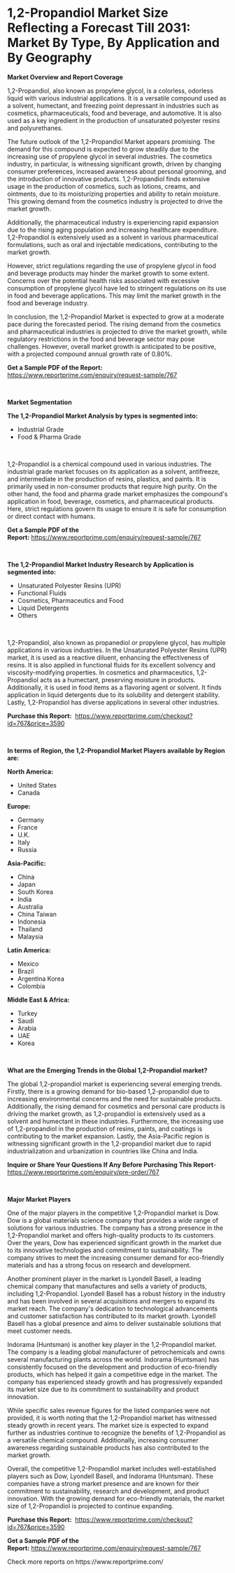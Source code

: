 <p><h1>1,2-Propandiol Market Size Reflecting a Forecast Till 2031: Market By Type, By Application and By Geography</h1></p><p><strong>Market Overview and Report Coverage</strong></p>
<p><p>1,2-Propandiol, also known as propylene glycol, is a colorless, odorless liquid with various industrial applications. It is a versatile compound used as a solvent, humectant, and freezing point depressant in industries such as cosmetics, pharmaceuticals, food and beverage, and automotive. It is also used as a key ingredient in the production of unsaturated polyester resins and polyurethanes.</p><p>The future outlook of the 1,2-Propandiol Market appears promising. The demand for this compound is expected to grow steadily due to the increasing use of propylene glycol in several industries. The cosmetics industry, in particular, is witnessing significant growth, driven by changing consumer preferences, increased awareness about personal grooming, and the introduction of innovative products. 1,2-Propandiol finds extensive usage in the production of cosmetics, such as lotions, creams, and ointments, due to its moisturizing properties and ability to retain moisture. This growing demand from the cosmetics industry is projected to drive the market growth.</p><p>Additionally, the pharmaceutical industry is experiencing rapid expansion due to the rising aging population and increasing healthcare expenditure. 1,2-Propandiol is extensively used as a solvent in various pharmaceutical formulations, such as oral and injectable medications, contributing to the market growth.</p><p>However, strict regulations regarding the use of propylene glycol in food and beverage products may hinder the market growth to some extent. Concerns over the potential health risks associated with excessive consumption of propylene glycol have led to stringent regulations on its use in food and beverage applications. This may limit the market growth in the food and beverage industry.</p><p>In conclusion, the 1,2-Propandiol Market is expected to grow at a moderate pace during the forecasted period. The rising demand from the cosmetics and pharmaceutical industries is projected to drive the market growth, while regulatory restrictions in the food and beverage sector may pose challenges. However, overall market growth is anticipated to be positive, with a projected compound annual growth rate of 0.80%.</p></p>
<p><strong>Get a Sample PDF of the Report:</strong> <a href="https://www.reportprime.com/enquiry/request-sample/767">https://www.reportprime.com/enquiry/request-sample/767</a></p>
<p>&nbsp;</p>
<p><strong>Market Segmentation</strong></p>
<p><strong>The 1,2-Propandiol Market Analysis by types is segmented into:</strong></p>
<p><ul><li>Industrial Grade</li><li>Food & Pharma Grade</li></ul></p>
<p>&nbsp;</p>
<p><p>1,2-Propandiol is a chemical compound used in various industries. The industrial grade market focuses on its application as a solvent, antifreeze, and intermediate in the production of resins, plastics, and paints. It is primarily used in non-consumer products that require high purity. On the other hand, the food and pharma grade market emphasizes the compound's application in food, beverage, cosmetics, and pharmaceutical products. Here, strict regulations govern its usage to ensure it is safe for consumption or direct contact with humans.</p></p>
<p><strong>Get a Sample PDF of the Report:</strong>&nbsp;<a href="https://www.reportprime.com/enquiry/request-sample/767">https://www.reportprime.com/enquiry/request-sample/767</a></p>
<p>&nbsp;</p>
<p><strong>The 1,2-Propandiol Market Industry Research by Application is segmented into:</strong></p>
<p><ul><li>Unsaturated Polyester Resins (UPR)</li><li>Functional Fluids</li><li>Cosmetics, Pharmaceutics and Food</li><li>Liquid Detergents</li><li>Others</li></ul></p>
<p>&nbsp;</p>
<p><p>1,2-Propandiol, also known as propanediol or propylene glycol, has multiple applications in various industries. In the Unsaturated Polyester Resins (UPR) market, it is used as a reactive diluent, enhancing the effectiveness of resins. It is also applied in functional fluids for its excellent solvency and viscosity-modifying properties. In cosmetics and pharmaceutics, 1,2-Propandiol acts as a humectant, preserving moisture in products. Additionally, it is used in food items as a flavoring agent or solvent. It finds application in liquid detergents due to its solubility and detergent stability. Lastly, 1,2-Propandiol has diverse applications in several other industries.</p></p>
<p><strong>Purchase this Report:</strong>&nbsp; <a href="https://www.reportprime.com/checkout?id=767&price=3590">https://www.reportprime.com/checkout?id=767&price=3590</a></p>
<p>&nbsp;</p>
<p><strong>In terms of Region, the 1,2-Propandiol Market Players available by Region are:</strong></p>
<p>
    <p> <strong> North America: </strong>
        <ul>
            <li>United States</li>
            <li>Canada</li>
        </ul>
        </p> 
    <p> <strong> Europe: </strong>
        <ul>
            <li>Germany</li>
            <li>France</li>
            <li>U.K.</li>
            <li>Italy</li>
            <li>Russia</li>
        </ul>
        </p> 
    <p> <strong> Asia-Pacific: </strong>
        <ul>
            <li>China</li>
            <li>Japan</li>
            <li>South Korea</li>
            <li>India</li>
            <li>Australia</li>
            <li>China Taiwan</li>
            <li>Indonesia</li>
            <li>Thailand</li>
            <li>Malaysia</li>
        </ul>
        </p> 
    <p> <strong> Latin America: </strong>
        <ul>
            <li>Mexico</li>
            <li>Brazil</li>
            <li>Argentina Korea</li>
            <li>Colombia</li>
        </ul>
        </p> 
    <p> <strong> Middle East & Africa: </strong>
        <ul>
            <li>Turkey</li>
            <li>Saudi</li>
            <li>Arabia</li>
            <li>UAE</li>
            <li>Korea</li>
        </ul>
    </p>
    </p>
<p>&nbsp;</p>
<p><strong>What are the Emerging Trends in the Global 1,2-Propandiol market?</strong></p>
<p><p>The global 1,2-propandiol market is experiencing several emerging trends. Firstly, there is a growing demand for bio-based 1,2-propandiol due to increasing environmental concerns and the need for sustainable products. Additionally, the rising demand for cosmetics and personal care products is driving the market growth, as 1,2-propandiol is extensively used as a solvent and humectant in these industries. Furthermore, the increasing use of 1,2-propandiol in the production of resins, paints, and coatings is contributing to the market expansion. Lastly, the Asia-Pacific region is witnessing significant growth in the 1,2-propandiol market due to rapid industrialization and urbanization in countries like China and India.</p></p>
<p><strong>Inquire or Share Your Questions If Any Before Purchasing This Report</strong>- <a href="https://www.reportprime.com/enquiry/pre-order/767">https://www.reportprime.com/enquiry/pre-order/767</a></p>
<p>&nbsp;</p>
<p><strong>Major Market Players</strong></p>
<p><p>One of the major players in the competitive 1,2-Propandiol market is Dow. Dow is a global materials science company that provides a wide range of solutions for various industries. The company has a strong presence in the 1,2-Propandiol market and offers high-quality products to its customers. Over the years, Dow has experienced significant growth in the market due to its innovative technologies and commitment to sustainability. The company strives to meet the increasing consumer demand for eco-friendly materials and has a strong focus on research and development.</p><p>Another prominent player in the market is Lyondell Basell, a leading chemical company that manufactures and sells a variety of products, including 1,2-Propandiol. Lyondell Basell has a robust history in the industry and has been involved in several acquisitions and mergers to expand its market reach. The company's dedication to technological advancements and customer satisfaction has contributed to its market growth. Lyondell Basell has a global presence and aims to deliver sustainable solutions that meet customer needs.</p><p>Indorama (Huntsman) is another key player in the 1,2-Propandiol market. The company is a leading global manufacturer of petrochemicals and owns several manufacturing plants across the world. Indorama (Huntsman) has consistently focused on the development and production of eco-friendly products, which has helped it gain a competitive edge in the market. The company has experienced steady growth and has progressively expanded its market size due to its commitment to sustainability and product innovation.</p><p>While specific sales revenue figures for the listed companies were not provided, it is worth noting that the 1,2-Propandiol market has witnessed steady growth in recent years. The market size is expected to expand further as industries continue to recognize the benefits of 1,2-Propandiol as a versatile chemical compound. Additionally, increasing consumer awareness regarding sustainable products has also contributed to the market growth.</p><p>Overall, the competitive 1,2-Propandiol market includes well-established players such as Dow, Lyondell Basell, and Indorama (Huntsman). These companies have a strong market presence and are known for their commitment to sustainability, research and development, and product innovation. With the growing demand for eco-friendly materials, the market size of 1,2-Propandiol is projected to continue expanding.</p></p>
<p><strong>Purchase this Report:</strong>&nbsp;&nbsp;<a href="https://www.reportprime.com/checkout?id=767&price=3590">https://www.reportprime.com/checkout?id=767&price=3590</a></p>
<p></p>
<p><strong>Get a Sample PDF of the Report:</strong>&nbsp;<a href="https://www.reportprime.com/enquiry/request-sample/767">https://www.reportprime.com/enquiry/request-sample/767</a></p>
<p>Check more reports on https://www.reportprime.com/</p>